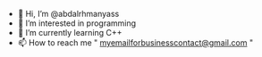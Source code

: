 - 👋 Hi, I’m @abdalrhmanyass
- 👀 I’m interested in programming
- 🌱 I’m currently learning C++
- 📫 How to reach me " myemailforbusinesscontact@gmail.com "

<!---
abdalrhmanyass/abdalrhmanyass is a ✨ special ✨ repository because its `README.md` (this file) appears on your GitHub profile.
You can click the Preview link to take a look at your changes.
--->
